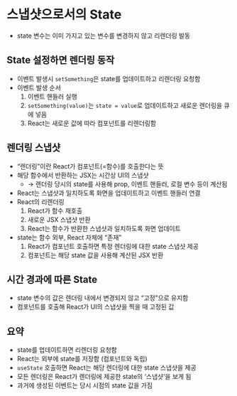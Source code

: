 # 스냅샷으로서의 State

- state 변수는 이미 가지고 있는 변수를 변경하지 않고 리렌더링 발동

## State 설정하면 렌더링 동작

- 이벤트 발생시 `setSomething`은 state를 업데이트하고 리렌더링 요청함
- 이벤트 발생 순서
  1. 이벤트 핸들러 실행
  2. `setSomething(value)`는 `state = value`로 업데이트하고 새로운 렌더링을 큐에 넣음
  3. React는 새로운 값에 따라 컴포넌트를 리렌더링함

## 렌더링 스냅샷

- “렌더링”이란 React가 컴포넌트(=함수)를 호출한다는 뜻
- 해당 함수에서 반환하는 JSX는 시간상 UI의 스냅샷
  - → 렌더링 당시의 state를 사용해 prop, 이벤트 핸들러, 로컬 변수 등이 계산됨
- React는 스냅샷과 일치하도록 화면을 업데이트하고 이벤트 핸들러 연결
- React의 리렌더링
  1. React가 함수 재호출
  2. 새로운 JSX 스냅샷 반환
  3. React는 함수가 반환한 스냅샷과 일치하도록 화면 업데이트
- state는 함수 외부, React 자체에 “존재”
  1. React가 컴포넌트 호출하면 특정 렌더링에 대한 state 스냅샷 제공
  2. 컴포넌트는 해당 state 값을 사용해 계산된 JSX 반환

## 시간 경과에 따른 State

- state 변수의 값은 렌더링 내에서 변경되지 않고 “고정”으로 유지함
- 컴포넌트를 호출해 React가 UI의 스냅샷을 찍을 때 고정된 값

## 요약

- state를 업데이트하면 리렌더링 요청함
- React는 외부에 state를 저장함 (컴포넌트와 독립)
- `useState` 호출하면 React는 해당 렌더링에 대한 state 스냅샷을 제공
- 모든 렌더링은 React가 렌더링에 제공한 state의 ‘스냅샷’을 보게 됨
- 과거에 생성된 이벤트는 당시 시점의 state 값을 가짐
